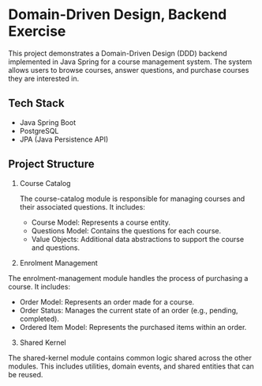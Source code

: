 # Domain-Driven Design, Backend Exercise

This project demonstrates a Domain-Driven Design (DDD) backend implemented in Java Spring for a course management system. The system allows users to browse courses, answer questions, and purchase courses they are interested in.
## Tech Stack
* Java Spring Boot
* PostgreSQL
* JPA (Java Persistence API)

## Project Structure
1. Course Catalog

   The course-catalog module is responsible for managing courses and their associated questions. It includes:
   * Course Model: Represents a course entity.
   * Questions Model: Contains the questions for each course.
   * Value Objects: Additional data abstractions to support the course and questions.
2. Enrolment Management
   
  The enrolment-management module handles the process of purchasing a course. It includes:
  * Order Model: Represents an order made for a course.
  * Order Status: Manages the current state of an order (e.g., pending, completed).
  * Ordered Item Model: Represents the purchased items within an order.
3. Shared Kernel

  The shared-kernel module contains common logic shared across the other modules. This includes utilities, domain events, and shared entities that can be reused.


